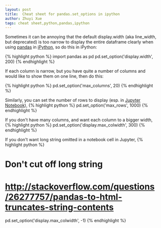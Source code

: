 ```yaml
---
layout: post
title:  Cheat sheet for pandas.set_options in ipython
author: Zhuyi Xue
tags: cheat sheet,python,pandas,ipython
---
```


Sometimes it can be annoying that the default display.width (aka line_width,
but deprecated) is too narrow to display the entire dataframe clearly when
using [pandas](http://pandas.pydata.org/) in [iPython](http://ipython.org/), so
do this in iPython:

{% highlight python %}
import pandas as pd
pd.set_option('display.width', 200)
{% endhighlight %}

If each column is narrow, but you have quite a number of columns and would like
to show them on one line, then do this:

{% highlight python %}
pd.set_option('max_columns', 20)
{% endhighlight %}

Similarly, you can set the number of rows to display (esp. in
[Jupyter Notebook](http://jupyter.org/)),
{% highlight python %}
pd.set_option('max_rows', 1000)
{% endhighlight %}

If you don't have many columns, and want each column to a bigger width,
{% highlight python %}
pd.set_option('display.max_colwidth', 300)
{% endhighlight %}

If you don't want long string omitted in a notebook cell in Jupyter,
{% highlight python %}
# Don't cut off long string
# http://stackoverflow.com/questions/26277757/pandas-to-html-truncates-string-contents
pd.set_option('display.max_colwidth', -1)
{% endhighlight %}
